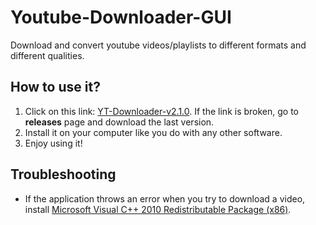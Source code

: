 # Youtube-Downloader-GUI
Download and convert youtube videos/playlists to different formats and different qualities.

## How to use it?
1. Click on this link: [YT-Downloader-v2.1.0](https://github.com/xylish7/Youtube-Downloader-GUI/releases/download/v2.1.0/yt-downloader-setup-2.1.0.exe). If the link is broken, go to **releases** page and download the last version.
2. Install it on your computer like you do with any other software.
3. Enjoy using it!

## Troubleshooting
- If the application throws an error when you try to download a video, install [Microsoft Visual C++ 2010 Redistributable Package (x86)](https://www.microsoft.com/en-US/download/details.aspx?id=5555).
